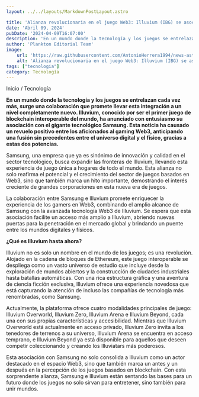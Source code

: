 ```yaml
---
layout: ../../layouts/MarkdownPostLayout.astro

title: 'Alianza revolucionaria en el juego Web3: Illuvium (IBG) se asocia con Samsung'
date: 'Abril 09, 2024'
pubDate: '2024-04-09T16:07:00'
description: 'En un mundo donde la tecnología y los juegos se entrelazan cada vez más, una colaboración promete llevar esta integración a un nuevo nivel: Illuvium.'
author: 'Plankton Editorial Team'
image:
    url: 'https://raw.githubusercontent.com/AntonioHerrera1994/news-astro/master/src/assets/tecnologia/tec11.webp'
    alt: 'Alianza revolucionaria en el juego Web3: Illuvium (IBG) se asocia con Samsung'
tags: ["tecnologia"]
category: Tecnología
---
```


<span><a href="/" style="text-decoration:none;color:#0F1416">Inicio</a> / <a href="/tecnologia" style="text-decoration:none;color:#0F1416">Tecnología</a></span>


<p style="font-weight: bold;">En un mundo donde la tecnología y los juegos se entrelazan cada vez más, surge una colaboración que promete llevar esta integración a un nivel completamente nuevo. Illuvium, conocido por ser el primer juego de blockchain interoperable del mundo, ha anunciado con entusiasmo su asociación con el gigante tecnológico Samsung. Esta noticia ha causado un revuelo positivo entre los aficionados al gaming Web3, anticipando una fusión sin precedentes entre el universo digital y el físico, gracias a estas dos potencias.
</p>

Samsung, una empresa que ya es sinónimo de innovación y calidad en el sector tecnológico, busca expandir las fronteras de Illuvium, llevando esta experiencia de juego única a hogares de todo el mundo. Esta alianza no solo reafirma el potencial y el crecimiento del sector de juegos basados en Web3, sino que también marca un hito importante, demostrando el interés creciente de grandes corporaciones en esta nueva era de juegos.

La colaboración entre Samsung e Illuvium promete enriquecer la experiencia de los gamers en Web3, combinando el amplio alcance de Samsung con la avanzada tecnología Web3 de Illuvium. Se espera que esta asociación facilite un acceso más amplio a Illuvium, abriendo nuevas puertas para la penetración en el mercado global y brindando un puente entre los mundos digitales y físicos.

**¿Qué es Illuvium hasta ahora?**

Illuvium no es solo un nombre en el mundo de los juegos; es una revolución. Alojado en la cadena de bloques de Ethereum, este juego interoperable se despliega como un vasto universo de estudio que incluye desde la exploración de mundos abiertos y la construcción de ciudades industriales hasta batallas automáticas. Con una rica estructura gráfica y una aventura de ciencia ficción exclusiva, Illuvium ofrece una experiencia novedosa que está capturando la atención de incluso las compañías de tecnología más renombradas, como Samsung.

Actualmente, la plataforma ofrece cuatro modalidades principales de juego: Illuvium Overworld, Illuvium Zero, Illuvium Arena e Illuvium Beyond, cada una con sus propias características y accesibilidad. Mientras que Illuvium Overworld está actualmente en acceso privado, Illuvium Zero invita a los tenedores de terrenos a su universo, Illuvium Arena se encuentra en acceso temprano, e Illuvium Beyond ya está disponible para aquellos que deseen competir coleccionando y creando los Illuviatars más poderosos.

Esta asociación con Samsung no solo consolida a Illuvium como un actor destacado en el espacio Web3, sino que también marca un antes y un después en la percepción de los juegos basados en blockchain. Con esta sorprendente alianza, Samsung e Illuvium están sentando las bases para un futuro donde los juegos no solo sirvan para entretener, sino también para unir mundos.

